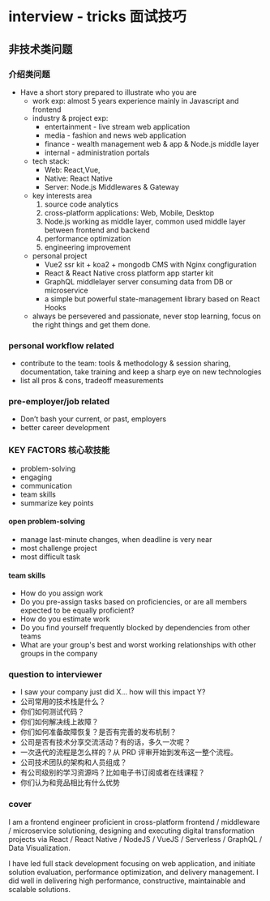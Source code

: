 # interview - tricks 面试技巧

## 非技术类问题

### 介绍类问题

- Have a short story prepared to illustrate who you are
  - work exp: almost 5 years experience mainly in Javascript and frontend
  - industry & project exp:
    - entertainment - live stream web application
    - media - fashion and news web application
    - finance - wealth management web & app & Node.js middle layer
    - internal - administration portals
  - tech stack:
    - Web: React,Vue,
    - Native: React Native
    - Server: Node.js Middlewares & Gateway
  - key interests area
    1. source code analytics
    2. cross-platform applications: Web, Mobile, Desktop
    3. Node.js working as middle layer, common used middle layer between frontend and backend
    4. performance optimization
    5. engineering improvement
  - personal project
    - Vue2 ssr kit + koa2 + mongodb CMS with Nginx congfiguration
    - React & React Native cross platform app starter kit
    - GraphQL middlelayer server consuming data from DB or microservice
    - a simple but powerful state-management library based on React Hooks
  - always be persevered and passionate, never stop learning, focus on the right things and get them done.

### personal workflow related

- contribute to the team: tools & methodology & session sharing, documentation, take training and keep a sharp eye on new technologies
- list all pros & cons, tradeoff measurements

### pre-employer/job related

- Don’t bash your current, or past, employers
- better career development

### KEY FACTORS 核心软技能

- problem-solving
- engaging
- communication
- team skills
- summarize key points

#### open problem-solving

- manage last-minute changes, when deadline is very near
- most challenge project
- most difficult task

#### team skills

- How do you assign work
- Do you pre-assign tasks based on proficiencies, or are all members expected to be equally proficient?
- How do you estimate work
- Do you find yourself frequently blocked by dependencies from other teams
- What are your group's best and worst working relationships with other groups in the company

### question to interviewer

- I saw your company just did X… how will this impact Y?
- 公司常用的技术栈是什么？
- 你们如何测试代码？
- 你们如何解决线上故障？
- 你们如何准备故障恢复？是否有完善的发布机制？
- 公司是否有技术分享交流活动？有的话，多久一次呢？
- 一次迭代的流程是怎么样的？从 PRD 评审开始到发布这一整个流程。
- 公司技术团队的架构和人员组成？
- 有公司级别的学习资源吗？比如电子书订阅或者在线课程？
- 你们认为和竞品相比有什么优势

### cover

I am a frontend engineer proficient in cross-platform frontend / middleware / microservice solutioning, designing and executing digital transformation projects via React / React Native / NodeJS / VueJS / Serverless / GraphQL / Data Visualization.

I have led full stack development focusing on web application, and initiate solution evaluation, performance optimization, and delivery management. I did well in delivering high performance, constructive, maintainable and scalable solutions.

